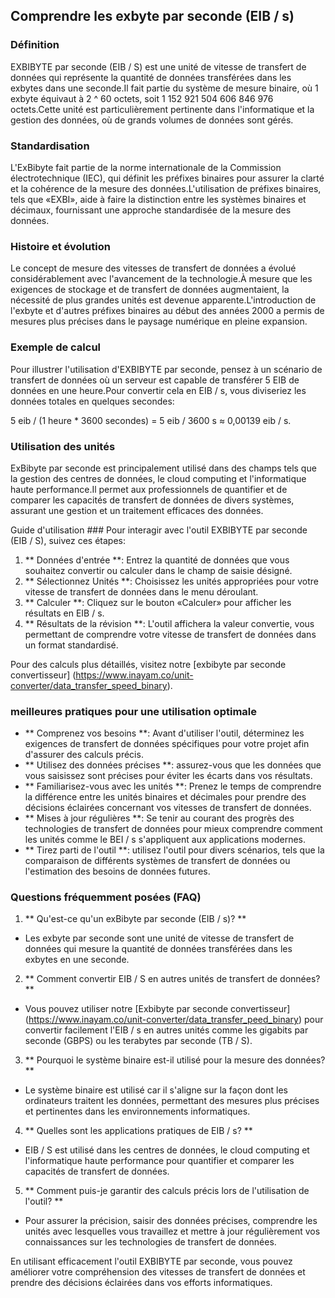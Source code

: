## Comprendre les exbyte par seconde (EIB / s)

### Définition
EXBIBYTE par seconde (EIB / S) est une unité de vitesse de transfert de données qui représente la quantité de données transférées dans les exbytes dans une seconde.Il fait partie du système de mesure binaire, où 1 exbyte équivaut à 2 ^ 60 octets, soit 1 152 921 504 606 846 976 octets.Cette unité est particulièrement pertinente dans l'informatique et la gestion des données, où de grands volumes de données sont gérés.

### Standardisation
L'ExBibyte fait partie de la norme internationale de la Commission électrotechnique (IEC), qui définit les préfixes binaires pour assurer la clarté et la cohérence de la mesure des données.L'utilisation de préfixes binaires, tels que «EXBI», aide à faire la distinction entre les systèmes binaires et décimaux, fournissant une approche standardisée de la mesure des données.

### Histoire et évolution
Le concept de mesure des vitesses de transfert de données a évolué considérablement avec l'avancement de la technologie.À mesure que les exigences de stockage et de transfert de données augmentaient, la nécessité de plus grandes unités est devenue apparente.L'introduction de l'exbyte et d'autres préfixes binaires au début des années 2000 a permis de mesures plus précises dans le paysage numérique en pleine expansion.

### Exemple de calcul
Pour illustrer l'utilisation d'EXBIBYTE par seconde, pensez à un scénario de transfert de données où un serveur est capable de transférer 5 EIB de données en une heure.Pour convertir cela en EIB / s, vous diviseriez les données totales en quelques secondes:

5 eib / (1 heure * 3600 secondes) = 5 eib / 3600 s ≈ 0,00139 eib / s.

### Utilisation des unités
ExBibyte par seconde est principalement utilisé dans des champs tels que la gestion des centres de données, le cloud computing et l'informatique haute performance.Il permet aux professionnels de quantifier et de comparer les capacités de transfert de données de divers systèmes, assurant une gestion et un traitement efficaces des données.

Guide d'utilisation ###
Pour interagir avec l'outil EXBIBYTE par seconde (EIB / S), suivez ces étapes:

1. ** Données d'entrée **: Entrez la quantité de données que vous souhaitez convertir ou calculer dans le champ de saisie désigné.
2. ** Sélectionnez Unités **: Choisissez les unités appropriées pour votre vitesse de transfert de données dans le menu déroulant.
3. ** Calculer **: Cliquez sur le bouton «Calculer» pour afficher les résultats en EIB / s.
4. ** Résultats de la révision **: L'outil affichera la valeur convertie, vous permettant de comprendre votre vitesse de transfert de données dans un format standardisé.

Pour des calculs plus détaillés, visitez notre [exbibyte par seconde convertisseur] (https://www.inayam.co/unit-converter/data_transfer_speed_binary).

### meilleures pratiques pour une utilisation optimale
- ** Comprenez vos besoins **: Avant d'utiliser l'outil, déterminez les exigences de transfert de données spécifiques pour votre projet afin d'assurer des calculs précis.
- ** Utilisez des données précises **: assurez-vous que les données que vous saisissez sont précises pour éviter les écarts dans vos résultats.
- ** Familiarisez-vous avec les unités **: Prenez le temps de comprendre la différence entre les unités binaires et décimales pour prendre des décisions éclairées concernant vos vitesses de transfert de données.
- ** Mises à jour régulières **: Se tenir au courant des progrès des technologies de transfert de données pour mieux comprendre comment les unités comme le BEI / s s'appliquent aux applications modernes.
- ** Tirez parti de l'outil **: utilisez l'outil pour divers scénarios, tels que la comparaison de différents systèmes de transfert de données ou l'estimation des besoins de données futures.

### Questions fréquemment posées (FAQ)

1. ** Qu'est-ce qu'un exBibyte par seconde (EIB / s)? **
- Les exbyte par seconde sont une unité de vitesse de transfert de données qui mesure la quantité de données transférées dans les exbytes en une seconde.

2. ** Comment convertir EIB / S en autres unités de transfert de données? **
- Vous pouvez utiliser notre [Exbibyte par seconde convertisseur] (https://www.inayam.co/unit-converter/data_transfer_peed_binary) pour convertir facilement l'EIB / s en autres unités comme les gigabits par seconde (GBPS) ou les terabytes par seconde (TB / S).

3. ** Pourquoi le système binaire est-il utilisé pour la mesure des données? **
- Le système binaire est utilisé car il s'aligne sur la façon dont les ordinateurs traitent les données, permettant des mesures plus précises et pertinentes dans les environnements informatiques.

4. ** Quelles sont les applications pratiques de EIB / s? **
- EIB / S est utilisé dans les centres de données, le cloud computing et l'informatique haute performance pour quantifier et comparer les capacités de transfert de données.

5. ** Comment puis-je garantir des calculs précis lors de l'utilisation de l'outil? **
- Pour assurer la précision, saisir des données précises, comprendre les unités avec lesquelles vous travaillez et mettre à jour régulièrement vos connaissances sur les technologies de transfert de données.

En utilisant efficacement l'outil EXBIBYTE par seconde, vous pouvez améliorer votre compréhension des vitesses de transfert de données et prendre des décisions éclairées dans vos efforts informatiques.